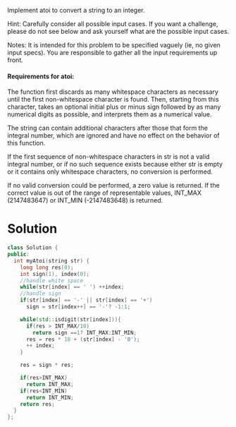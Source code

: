 Implement atoi to convert a string to an integer.  

Hint: Carefully consider all possible input cases. If you want a challenge, please do not see below and ask yourself what are the possible input cases.  

Notes: It is intended for this problem to be specified vaguely (ie, no given input specs). You are responsible to gather all the input requirements up front.  
  

#### Requirements for atoi:
  
The function first discards as many whitespace characters as necessary until the first non-whitespace character is found. Then, starting from this character, takes an optional initial plus or minus sign followed by as many numerical digits as possible, and interprets them as a numerical value.  

The string can contain additional characters after those that form the integral number, which are ignored and have no effect on the behavior of this function.  

If the first sequence of non-whitespace characters in str is not a valid integral number, or if no such sequence exists because either str is empty or it contains only whitespace characters, no conversion is performed.  

If no valid conversion could be performed, a zero value is returned. If the correct value is out of the range of representable values, INT_MAX (2147483647) or INT_MIN (-2147483648) is returned.    


# Solution

```cpp
class Solution {
public:
  int myAtoi(string str) {
    long long res(0);
    int sign(1), index(0);
    //handle white space
    while(str[index] == ' ') ++index;
    //handle sign
    if(str[index] == '-' || str[index] == '+')
      sign = str[index++] == '-'? -1:1;

    while(std::isdigit(str[index])){
      if(res > INT_MAX/10)
        return sign ==1? INT_MAX:INT_MIN;
      res = res * 10 + (str[index] - '0');
      ++ index;
    }

    res = sign * res;

    if(res>INT_MAX)
      return INT_MAX;
    if(res<INT_MIN)
      return INT_MIN;
    return res;
  }
};
```
